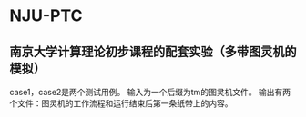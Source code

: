 # NJU-PTC
## 南京大学计算理论初步课程的配套实验（多带图灵机的模拟）
 case1，case2是两个测试用例。
 输入为一个后缀为tm的图灵机文件。
 输出有两个文件：图灵机的工作流程和运行结束后第一条纸带上的内容。
